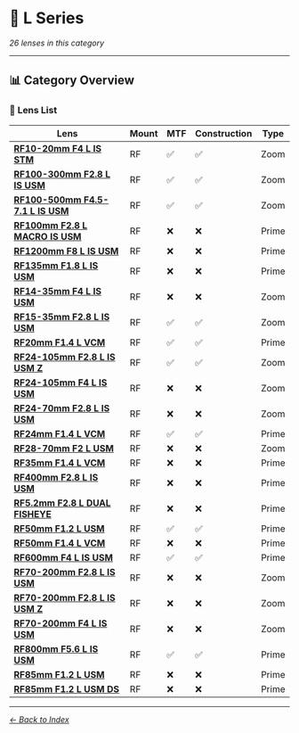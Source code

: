 # 📝 L Series

*26 lenses in this category*

---

## 📊 **Category Overview**

### 🎯 **Lens List**

| Lens | Mount | MTF | Construction | Type |
|------|-------|-----|--------------|------|
| **[RF10-20mm F4 L IS STM](../lens_detail/RF10_20mm_F4_L_IS_STM.md)** | RF | ✅ | ✅ | Zoom |
| **[RF100-300mm F2.8 L IS USM](../lens_detail/RF100_300mm_F2.8_L_IS_USM.md)** | RF | ✅ | ✅ | Zoom |
| **[RF100-500mm F4.5-7.1 L IS USM](../lens_detail/RF100_500mm_F4.5_7.1_L_IS_USM.md)** | RF | ✅ | ✅ | Zoom |
| **[RF100mm F2.8 L MACRO IS USM](../lens_detail/RF100mm_F2.8_L_MACRO_IS_USM.md)** | RF | ❌ | ❌ | Prime |
| **[RF1200mm F8 L IS USM](../lens_detail/RF1200mm_F8_L_IS_USM.md)** | RF | ❌ | ❌ | Prime |
| **[RF135mm F1.8 L IS USM](../lens_detail/RF135mm_F1.8_L_IS_USM.md)** | RF | ❌ | ❌ | Prime |
| **[RF14-35mm F4 L IS USM](../lens_detail/RF14_35mm_F4_L_IS_USM.md)** | RF | ❌ | ❌ | Zoom |
| **[RF15-35mm F2.8 L IS USM](../lens_detail/RF15_35mm_F2.8_L_IS_USM.md)** | RF | ✅ | ✅ | Zoom |
| **[RF20mm F1.4 L VCM](../lens_detail/RF20mm_F1.4_L_VCM.md)** | RF | ✅ | ✅ | Prime |
| **[RF24-105mm F2.8 L IS USM Z](../lens_detail/RF24_105mm_F2.8_L_IS_USM_Z.md)** | RF | ✅ | ✅ | Zoom |
| **[RF24-105mm F4 L IS USM](../lens_detail/RF24_105mm_F4_L_IS_USM.md)** | RF | ❌ | ❌ | Zoom |
| **[RF24-70mm F2.8 L IS USM](../lens_detail/RF24_70mm_F2.8_L_IS_USM.md)** | RF | ❌ | ❌ | Zoom |
| **[RF24mm F1.4 L VCM](../lens_detail/RF24mm_F1.4_L_VCM.md)** | RF | ✅ | ✅ | Prime |
| **[RF28-70mm F2 L USM](../lens_detail/RF28_70mm_F2_L_USM.md)** | RF | ❌ | ❌ | Zoom |
| **[RF35mm F1.4 L VCM](../lens_detail/RF35mm_F1.4_L_VCM.md)** | RF | ❌ | ❌ | Prime |
| **[RF400mm F2.8 L IS USM](../lens_detail/RF400mm_F2.8_L_IS_USM.md)** | RF | ❌ | ❌ | Prime |
| **[RF5.2mm F2.8 L DUAL FISHEYE](../lens_detail/RF5.2mm_F2.8_L_DUAL_FISHEYE.md)** | RF | ❌ | ❌ | Prime |
| **[RF50mm F1.2 L USM](../lens_detail/RF50mm_F1.2_L_USM.md)** | RF | ✅ | ✅ | Prime |
| **[RF50mm F1.4 L VCM](../lens_detail/RF50mm_F1.4_L_VCM.md)** | RF | ❌ | ❌ | Prime |
| **[RF600mm F4 L IS USM](../lens_detail/RF600mm_F4_L_IS_USM.md)** | RF | ✅ | ✅ | Prime |
| **[RF70-200mm F2.8 L IS USM](../lens_detail/RF70_200mm_F2.8_L_IS_USM.md)** | RF | ❌ | ❌ | Zoom |
| **[RF70-200mm F2.8 L IS USM Z](../lens_detail/RF70_200mm_F2.8_L_IS_USM_Z.md)** | RF | ❌ | ❌ | Zoom |
| **[RF70-200mm F4 L IS USM](../lens_detail/RF70_200mm_F4_L_IS_USM.md)** | RF | ❌ | ❌ | Zoom |
| **[RF800mm F5.6 L IS USM](../lens_detail/RF800mm_F5.6_L_IS_USM.md)** | RF | ✅ | ✅ | Prime |
| **[RF85mm F1.2 L USM](../lens_detail/RF85mm_F1.2_L_USM.md)** | RF | ❌ | ❌ | Prime |
| **[RF85mm F1.2 L USM DS](../lens_detail/RF85mm_F1.2_L_USM_DS.md)** | RF | ❌ | ❌ | Prime |

---

*[← Back to Index](../../index.md)*
